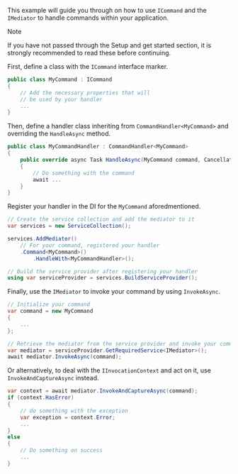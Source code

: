 This example will guide you through on how to use `ICommand` and
the `IMediator` to handle commands within your application.

> [!NOTE]
> If you have not passed through the Setup and get started section,
> it is strongly recommended to read these before continuing.

First, define a class with the `ICommand` interface marker. 

```csharp
public class MyCommand : ICommand
{
    // Add the necessary properties that will 
    // be used by your handler
    ...
}
```

Then, define a handler class inheriting from `CommandHandler<MyCommand>` and overriding the `HandleAsync` method.

```csharp
public class MyCommandHandler : CommandHandler<MyCommand>
{
    public override async Task HandleAsync(MyCommand command, CancellationToken cancellationToken)
    {
        // Do something with the command
        await ...
    }
}
```

Register your handler in the DI for the `MyCommand` aforedmentioned.

```csharp
// Create the service collection and add the mediator to it
var services = new ServiceCollection();

services.AddMediator()
    // For your command, registered your handler
    .Command<MyCommand>()
        .HandleWith<MyCommandHandler>();

// Build the service provider after registering your handler
using var serviceProvider = services.BuildServiceProvider();
```

Finally, use the `IMediator` to invoke your command by using `InvokeAsync`.

```csharp
// Initialize your command
var command = new MyCommand
{
    ...
};

// Retrieve the mediator from the service provider and invoke your command
var mediator = serviceProvider.GetRequiredService<IMediator>();
await mediator.InvokeAsync(command);
```

Or alternatively, to deal with the `IInvocationContext` and 
act on it, use `InvokeAndCaptureAsync` instead. 

```csharp
var context = await mediator.InvokeAndCaptureAsync(command);
if (context.HasError)
{
    // do something with the exception
    var exception = context.Error;
    ...
}
else
{
    // Do something on success
    ...
}
```
